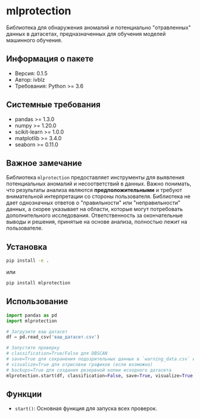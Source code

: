 # mlprotection

Библиотека для обнаружения аномалий и потенциально "отравленных" данных в датасетах, предназначенных для обучения моделей машинного обучения.

## Информация о пакете

- Версия: 0.1.5
- Автор: ivblz
- Требования: Python >= 3.6

## Системные требования

- pandas >= 1.3.0
- numpy >= 1.20.0
- scikit-learn >= 1.0.0
- matplotlib >= 3.4.0
- seaborn >= 0.11.0

## Важное замечание

Библиотека `mlprotection` предоставляет инструменты для выявления потенциальных аномалий и несоответствий в данных. Важно понимать, что результаты анализа являются **предположительными** и требуют внимательной интерпретации со стороны пользователя. Библиотека не дает однозначных ответов о "правильности" или "неправильности" данных, а скорее указывает на области, которые могут потребовать дополнительного исследования. Ответственность за окончательные выводы и решения, принятые на основе анализа, полностью лежит на пользователе.

## Установка

```bash
pip install -e .
```
или
```bash
pip install mlprotection
```

## Использование

```python
import pandas as pd
import mlprotection

# Загрузите ваш датасет
df = pd.read_csv('ваш_датасет.csv')

# Запустите проверку
# classification=True/False для DBSCAN
# save=True для сохранения подозрительных данных в `warning_data.csv` и обработанных данных в `treat_data.csv`
# visualize=True для отрисовки графиков (если возможно)
# backups=True для создания резервной копии исходного датасета
mlprotection.start(df, classification=False, save=True, visualize=True, backups=False)
```

## Функции

*   `start()`: Основная функция для запуска всех проверок.